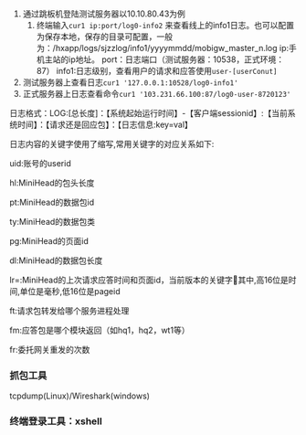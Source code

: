  

​    

1. 通过跳板机登陆测试服务器以10.10.80.43为例
   1. 终端输入`cur1 ip:port/log0-info2` 来查看线上的info1日志。也可以配置为保存本地，保存的目录可配置，一般为：/hxapp/logs/sjzzlog/info1/yyyymmdd/mobigw_master_n.log	ip:手机主站的ip地址。	port：日志端口（测试服务器：10538，正式环境：87）	info1:日志级别，查看用户的请求和应答使用`user-[userConut]`	
2. 测试服务器上查看日志`cur1 '127.0.0.1:10528/log0-info1' `
3. 正式服务器上日志查看命令`cur1 '103.231.66.100:87/log0-user-8720123'`

日志格式：LOG:[总长度]：【系统起始运行时间】-【客户端sessionid】:【当前系统时间】：【请求还是回应包】：【日志信息:key=val】

日志内容的关键字使用了缩写,常用关键字的对应关系如下:

uid:账号的userid

hl:MiniHead的包头长度

pt:MiniHead的数据包id

ty:MiniHead的数据包类

pg:MiniHead的页面id

dl:MiniHead的数据包长度

lr=:MiniHead的上次请求应答时间和页面id，当前版本的关键字￿其中,高16位是时间,单位是毫秒,低16位是pageid

ft:请求包转发给哪个服务进程处理

fm:应答包是哪个模块返回（如hq1，hq2，wt1等）

fr:委托网关重发的次数

### 抓包工具

tcpdump(Linux)/Wireshark(windows)

### 终端登录工具：xshell